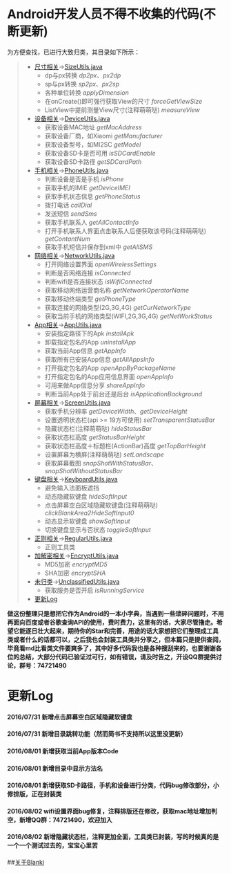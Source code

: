 # Android开发人员不得不收集的代码(不断更新)  
为方便查找，已进行大致归类，其目录如下所示：  
> - [尺寸相关](https://github.com/Blankj/AndroidUtilCode/blob/master/about_size.md)→[SizeUtils.java](https://github.com/Blankj/AndroidUtilCode/blob/master/androidframework/src/main/java/com/blankj/androidframework/utils/SizeUtils.java)
>    - dp与px转换 *dp2px*、*px2dp*
>    - sp与px转换 *sp2px*、*px2sp*
>    - 各种单位转换 *applyDimension*
>    - 在onCreate()即可强行获取View的尺寸 *forceGetViewSize*
>    - ListView中提前测量View尺寸(注释萌萌哒) *measureView*
> - [设备相关](https://github.com/Blankj/AndroidUtilCode/blob/master/about_device.md)→[DeviceUtils.java](https://github.com/Blankj/AndroidUtilCode/blob/master/androidframework/src/main/java/com/blankj/androidframework/utils/DeviceUtils.java)
>    - 获取设备MAC地址 *getMacAddress*
>    - 获取设备厂商，如Xiaomi *getManufacturer*
>    - 获取设备型号，如MI2SC *getModel*
>    - 获取设备SD卡是否可用 *isSDCardEnable*
>    - 获取设备SD卡路径 *getSDCardPath*
> - [手机相关](https://github.com/Blankj/AndroidUtilCode/blob/master/about_phone.md)→[PhoneUtils.java](https://github.com/Blankj/AndroidUtilCode/blob/master/androidframework/src/main/java/com/blankj/androidframework/utils/PhoneUtils.java)
>    - 判断设备是否是手机 *isPhone*
>    - 获取手机的IMIE *getDeviceIMEI*
>    - 获取手机状态信息 *getPhoneStatus*
>    - 拨打电话 *callDial*
>    - 发送短信 *sendSms*
>    - 获取手机联系人 *getAllContactInfo*
>    - 打开手机联系人界面点击联系人后便获取该号码(注释萌萌哒) *getContantNum*
>    - 获取手机短信并保存到xml中 *getAllSMS*
> - [网络相关](https://github.com/Blankj/AndroidUtilCode/blob/master/about_network.md)→[NetworkUtils.java](https://github.com/Blankj/AndroidUtilCode/blob/master/androidframework/src/main/java/com/blankj/androidframework/utils/NetworkUtils.java)
>    - 打开网络设置界面 *openWirelessSettings*
>    - 判断是否网络连接 *isConnected*
>    - 判断wifi是否连接状态 *isWifiConnected*
>    - 获取移动网络运营商名称 *getNetworkOperatorName*
>    - 获取移动终端类型 *getPhoneType*
>    - 获取连接的网络类型(2G,3G,4G) *getCurNetworkType*
>    - 获取当前手机的网络类型(WIFI,2G,3G,4G) *getNetWorkStatus*
> - [App相关](https://github.com/Blankj/AndroidUtilCode/blob/master/about_app.md)→[AppUtils.java](https://github.com/Blankj/AndroidUtilCode/blob/master/androidframework/src/main/java/com/blankj/androidframework/utils/AppUtils.java)
>    - 安装指定路径下的Apk *installApk*
>    - 卸载指定包名的App *uninstallApp*
>    - 获取当前App信息 *getAppInfo*
>    - 获取所有已安装App信息 *getAllAppsInfo*
>    - 打开指定包名的App *openAppByPackageName*
>    - 打开指定包名的App应用信息界面 *openAppInfo*
>    - 可用来做App信息分享 *shareAppInfo*
>    - 判断当前App处于前台还是后台 *isApplicationBackground*
> - [屏幕相关](https://github.com/Blankj/AndroidUtilCode/blob/master/about_screen.md)→[ScreenUtils.java](https://github.com/Blankj/AndroidUtilCode/blob/master/androidframework/src/main/java/com/blankj/androidframework/utils/ScreenUtils.java)
>    - 获取手机分辨率 *getDeviceWidth*、*getDeviceHeight*
>    - 设置透明状态栏(api >= 19方可使用) *setTransparentStatusBar*
>    - 隐藏状态栏(注释萌萌哒) *hideStatusBar*
>    - 获取状态栏高度 *getStatusBarHeight*
>    - 获取状态栏高度＋标题栏(ActionBar)高度 *getTopBarHeight*
>    - 设置屏幕为横屏(注释萌萌哒) *setLandscape*
>    - 获取屏幕截图 *snapShotWithStatusBar*、*snapShotWithoutStatusBar*
> - [键盘相关](https://github.com/Blankj/AndroidUtilCode/blob/master/about_keyboard.md)→[KeyboardUtils.java](https://github.com/Blankj/AndroidUtilCode/blob/master/androidframework/src/main/java/com/blankj/androidframework/utils/KeyboardUtils.java)
>    - 避免输入法面板遮挡
>    - 动态隐藏软键盘 *hideSoftInput*
>    - 点击屏幕空白区域隐藏软键盘(注释萌萌哒) *clickBlankArea2HideSoftInput0*
>    - 动态显示软键盘 *showSoftInput*
>    - 切换键盘显示与否状态 *toggleSoftInput*
> - [正则相关](https://github.com/Blankj/AndroidUtilCode/blob/master/about_regular.md)→[RegularUtils.java](https://github.com/Blankj/AndroidUtilCode/blob/master/androidframework/src/main/java/com/blankj/androidframework/utils/RegularUtils.java)
>    - 正则工具类
> - [加解密相关](https://github.com/Blankj/AndroidUtilCode/blob/master/about_encrypt.md)→[EncryptUtils.java](https://github.com/Blankj/AndroidUtilCode/blob/master/androidframework/src/main/java/com/blankj/androidframework/utils/EncryptUtils.java)
>    - MD5加密 *encryptMD5*
>    - SHA加密 *encryptSHA*
> - [未归类](https://github.com/Blankj/AndroidUtilCode/blob/master/unclassified.md)→[UnclassifiedUtils.java](https://github.com/Blankj/AndroidUtilCode/blob/master/androidframework/src/main/java/com/blankj/androidframework/utils/UnclassifiedUtils.java)
>    - 获取服务是否开启 *isRunningService*
> - [更新Log](https://github.com/Blankj/AndroidUtilCode/blob/master/about_log.md)

  
**做这份整理只是想把它作为Android的一本小字典，当遇到一些琐碎问题时，不用再面向百度或者谷歌查询API的使用，费时费力，这里有的话，大家尽管撸走。希望它能逐日壮大起来，期待你的Star和完善，用途的话大家想把它们整理成工具类或者什么的话都可以，之后我也会封装工具类并分享之，但本篇只是提供查阅，毕竟看md比看类文件要爽多了，其中好多代码我也是各种搜刮来的，也要谢谢各位的总结，大部分代码已验证过可行，如有错误，请及时告之，开设QQ群提供讨论，群号：74721490**  
  
# 更新Log
#### 2016/07/31 新增点击屏幕空白区域隐藏软键盘
#### 2016/07/31 新增目录跳转功能（然而简书不支持所以这里没更新）
#### 2016/08/01 新增获取当前App版本Code
#### 2016/08/01 新增目录中显示方法名
#### 2016/08/01 新增获取SD卡路径，手机和设备进行分类，代码bug修改部分，小修排版，正在封装类
#### 2016/08/02 wifi设置界面bug修复，注释排版还在修改，获取mac地址增加判空，新增QQ群：74721490，欢迎加入
#### 2016/08/02 新增隐藏状态栏，注释更加全面，工具类已封装，写的时候真的是一个一个测试过去的，宝宝心里苦

  
##[关于Blankj](http://blankj.com/about)